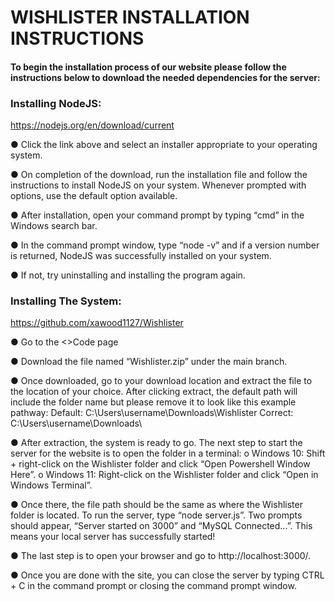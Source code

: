 # **WISHLISTER INSTALLATION INSTRUCTIONS**
#### To begin the installation process of our website please follow the instructions below to download the needed dependencies for the server:

### Installing NodeJS:

https://nodejs.org/en/download/current

●	Click the link above and select an installer appropriate to your operating system.

●	On completion of the download, run the installation file and follow the instructions to install NodeJS on your system. Whenever prompted with options, use the default option available.

●	After installation, open your command prompt by typing “cmd” in the Windows search bar.

●	In the command prompt window, type “node -v” and if a version number is returned, NodeJS was successfully installed on your system. 

●	If not, try uninstalling and installing the program again.

### Installing The System:

https://github.com/xawood1127/Wishlister

●	Go to the <>Code page

●	Download the file named “Wishlister.zip” under the main branch.

●	Once downloaded, go to your download location and extract the file to the location of your choice. After clicking extract, the default path will include the folder name but please remove it to look like this example pathway:
    Default: C:\Users\username\Downloads\Wishlister 
    Correct: C:\Users\username\Downloads\
    
●	After extraction, the system is ready to go. The next step to start the server for the website is to open the folder in a terminal:
    o	Windows 10: Shift + right-click on the Wishlister folder and click “Open Powershell Window Here”.
    o	Windows 11: Right-click on the Wishlister folder and click “Open in Windows Terminal”.
    
●	Once there, the file path should be the same as where the Wishlister folder is located. To run the server, type “node server.js”. Two prompts should appear, “Server started on 3000” and “MySQL Connected...”. This means your local server has successfully started!

●	The last step is to open your browser and go to http://localhost:3000/.

●	Once you are done with the site, you can close the server by typing CTRL + C in the command prompt or closing the command prompt window.
